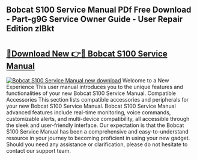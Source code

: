 ## Bobcat S100 Service Manual PDf Free Download - Part-g9G Service Owner Guide - User Repair Edition zIBkt

# <h2><a href="http://bc76227.oget.top/?id=Bobcat+S100+Service+Manual">🔗Download New 👉🔴 Bobcat S100 Service Manual</a></h2>

[![Bobcat S100 Service Manual new download](https://i.imgur.com/5g1atiW.png)](http://bc76227.oget.top/?id=Bobcat+S100+Service+Manual)
Welcome to a New Experience This user manual introduces you to the unique features and functionalities of your new Bobcat S100 Service Manual. Compatible Accessories This section lists compatible accessories and peripherals for your new Bobcat S100 Service Manual. Bobcat S100 Service Manual advanced features include real-time monitoring, voice commands, customizable alerts, and multi-device compatibility, all accessible through the sleek and user-friendly interface. Our expectation is that the Bobcat S100 Service Manual has been a comprehensive and easy-to-understand resource in your journey to becoming proficient in using your new gadget. Should you need any assistance or clarification, please do not hesitate to contact our support team.
